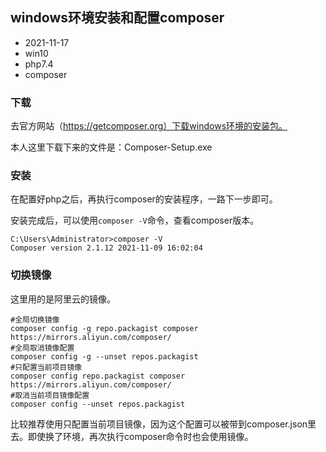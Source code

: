## windows环境安装和配置composer

- 2021-11-17
- win10
- php7.4
- composer

### 下载

去官方网站（https://getcomposer.org）下载windows环境的安装包。

本人这里下载下来的文件是：Composer-Setup.exe

### 安装

在配置好php之后，再执行composer的安装程序，一路下一步即可。

安装完成后，可以使用`composer -V`命令，查看composer版本。

```
C:\Users\Administrator>composer -V
Composer version 2.1.12 2021-11-09 16:02:04
```

### 切换镜像

这里用的是阿里云的镜像。

```
#全局切换镜像
composer config -g repo.packagist composer https://mirrors.aliyun.com/composer/
#全局取消镜像配置
composer config -g --unset repos.packagist
#只配置当前项目镜像
composer config repo.packagist composer https://mirrors.aliyun.com/composer/
#取消当前项目镜像配置
composer config --unset repos.packagist
```

比较推荐使用只配置当前项目镜像，因为这个配置可以被带到composer.json里去。即使换了环境，再次执行composer命令时也会使用镜像。
